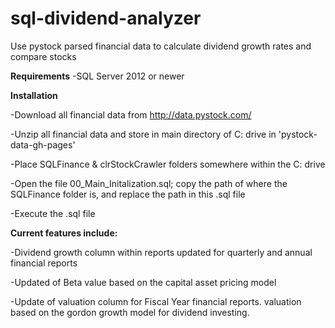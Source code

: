 # sql-dividend-analyzer
Use pystock parsed financial data to calculate dividend growth rates and compare stocks

<b>Requirements</b>
-SQL Server 2012 or newer

<b>Installation</b>

-Download all financial data from http://data.pystock.com/

-Unzip all financial data and store in main directory of C: drive in 'pystock-data-gh-pages'

-Place SQLFinance & clrStockCrawler folders somewhere within the C: drive

-Open the file 00_Main_Initalization.sql; copy the path of where the SQLFinance folder is, and replace the path in this .sql file

-Execute the .sql file

<b>Current features include:</b>

-Dividend growth column within reports updated for quarterly and annual financial reports

-Updated of Beta value based on the capital asset pricing model

-Update of valuation column for Fiscal Year financial reports. valuation based on the gordon growth model for dividend investing.


